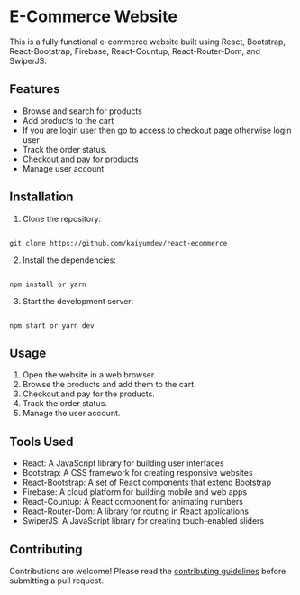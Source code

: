 # E-Commerce Website

This is a fully functional e-commerce website built using React, Bootstrap, React-Bootstrap, Firebase, React-Countup, React-Router-Dom, and SwiperJS.

## Features

- Browse and search for products
- Add products to the cart
- If you are login user then go to access to checkout page otherwise login user
- Track the order status.
- Checkout and pay for products
- Manage user account

## Installation

1. Clone the repository:

```

git clone https://github.com/kaiyumdev/react-ecommerce

```

2. Install the dependencies:

```

npm install or yarn

```

3. Start the development server:

```

npm start or yarn dev

```

## Usage

1. Open the website in a web browser.
2. Browse the products and add them to the cart.
3. Checkout and pay for the products.
4. Track the order status.
5. Manage the user account.

## Tools Used

- React: A JavaScript library for building user interfaces
- Bootstrap: A CSS framework for creating responsive websites
- React-Bootstrap: A set of React components that extend Bootstrap
- Firebase: A cloud platform for building mobile and web apps
- React-Countup: A React component for animating numbers
- React-Router-Dom: A library for routing in React applications
- SwiperJS: A JavaScript library for creating touch-enabled sliders

## Contributing

Contributions are welcome! Please read the [contributing guidelines](CONTRIBUTING.md) before submitting a pull request.
